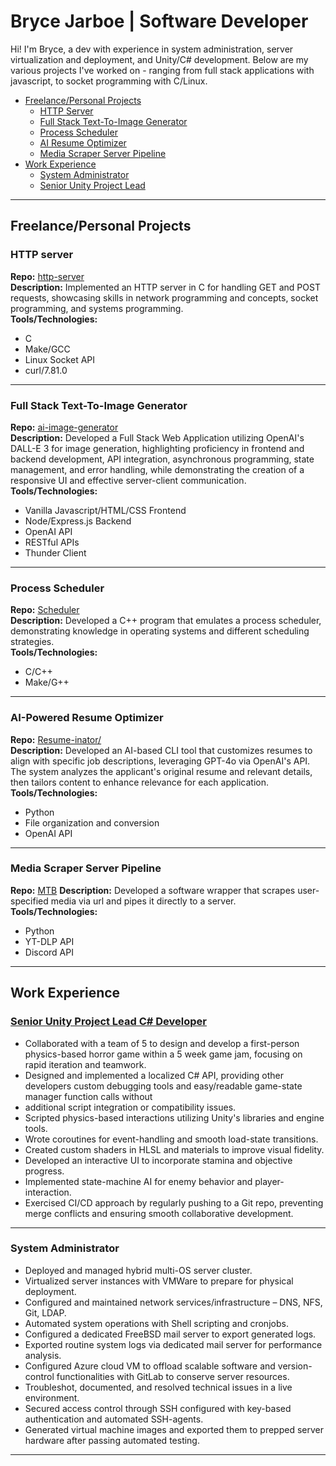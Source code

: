 # Bryce Jarboe | Software Developer
Hi! I'm Bryce, a dev with experience in system administration, server virtualization and deployment, and Unity/C# development.  Below are my various projects I've worked on - ranging from full stack applications with javascript, to socket programming with C/Linux.
- [Freelance/Personal Projects](#freelancepersonal-projects)
  - [HTTP Server](#http-server)
  - [Full Stack Text-To-Image Generator](#full-stack-text-to-image-generator)
  - [Process Scheduler](#process-scheduler)
  - [AI Resume Optimizer](#ai-powered-resume-optimizer)
  - [Media Scraper Server Pipeline](#media-scraper-server-pipeline)
- [Work Experience](#work-experience)
  - [System Administrator](#system-administrator)
  - [Senior Unity Project Lead](#senior-unity-project-lead)
---

##  Freelance/Personal Projects

### HTTP server
**Repo:** [http-server](https://github.com/BJarboe/http-server/)  
**Description:** Implemented an HTTP server in C for handling GET and POST requests, showcasing skills in network programming and concepts, socket programming, and systems programming. \
**Tools/Technologies:**
- C
- Make/GCC
- Linux Socket API
- curl/7.81.0

---

### Full Stack Text-To-Image Generator
**Repo:** [ai-image-generator](https://github.com/BJarboe/ai-image-generator/)  
**Description:** Developed a Full Stack Web Application utilizing OpenAI's DALL-E 3 for image generation, highlighting proficiency in frontend and backend development, API integration, asynchronous programming, state management, and error handling, while demonstrating the creation of a responsive UI and effective server-client communication. \
**Tools/Technologies:**
- Vanilla Javascript/HTML/CSS Frontend
- Node/Express.js Backend
- OpenAI API
- RESTful APIs
- Thunder Client

---
### Process Scheduler
**Repo:** [Scheduler](https://github.com/BJarboe/Scheduler)  
**Description:** Developed a C++ program that emulates a process scheduler, demonstrating knowledge in operating systems and different scheduling strategies. \
**Tools/Technologies:**
- C/C++
- Make/G++

---
### AI-Powered Resume Optimizer

**Repo:** [Resume-inator/](https://github.com/BJarboe/PortfolioRepo/tree/main/Resume-inator)  
**Description:** Developed an AI-based CLI tool that customizes resumes to align with specific job descriptions, leveraging GPT-4o via OpenAI's API. The system analyzes the applicant's original resume and relevant details, then tailors content to enhance relevance for each application. \
**Tools/Technologies:**
- Python
- File organization and conversion
- OpenAI API

---

### Media Scraper Server Pipeline

**Repo:** [MTB](https://github.com/BJarboe/mtb)
**Description:** Developed a software wrapper that scrapes user-specified media via url and pipes it directly to a server. \
**Tools/Technologies:**
- Python
- YT-DLP API
- Discord API

---

## Work Experience
<a name="senior-unity-project-lead"></a>
### [Senior Unity Project Lead C# Developer](https://github.com/BJarboe/596FinalGame) 
- Collaborated with a team of 5 to design and develop a first-person physics-based horror game within a 5 week game jam, focusing on rapid iteration and teamwork.
- Designed and implemented a localized C# API, providing other developers custom debugging  tools  and  easy/readable  game-state  manager  function  calls  without
- additional script integration or compatibility issues.
- Scripted physics-based interactions utilizing Unity's libraries and engine tools.
- Wrote coroutines for event-handling and smooth load-state transitions.
- Created custom shaders in HLSL and materials to improve visual fidelity.
- Developed an interactive UI to incorporate stamina and objective progress.
- Implemented state-machine AI for enemy behavior and player-interaction.
- Exercised  CI/CD  approach  by  regularly  pushing  to  a  Git  repo,  preventing  merge conflicts and ensuring smooth collaborative development.
---

### System Administrator 
- Deployed and managed hybrid multi-OS server cluster.
- Virtualized server instances with VMWare to prepare for physical deployment.
- Configured and maintained network services/infrastructure – DNS, NFS, Git, LDAP.
- Automated system operations with Shell scripting and cronjobs.
- Configured a dedicated FreeBSD mail server to export generated logs.
- Exported routine system logs via dedicated mail server for performance analysis.
- Configured Azure cloud VM to offload scalable software and version-control functionalities with GitLab to conserve server resources.
- Troubleshot, documented, and resolved technical issues in a live environment.
- Secured access control through SSH configured with key-based authentication and automated SSH-agents.
- Generated virtual machine images and exported them to prepped server hardware after passing automated testing.

---

